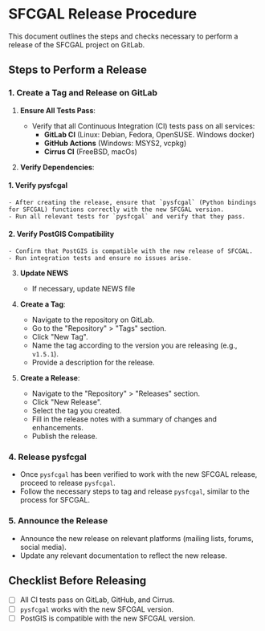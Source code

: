 # SFCGAL Release Procedure

This document outlines the steps and checks necessary to perform a release of the SFCGAL project on GitLab.

## Steps to Perform a Release

### 1. Create a Tag and Release on GitLab
1. **Ensure All Tests Pass**:
   - Verify that all Continuous Integration (CI) tests pass on all services:
     - **GitLab CI** (Linux: Debian, Fedora, OpenSUSE. Windows docker)
     - **GitHub Actions** (Windows: MSYS2, vcpkg)
     - **Cirrus CI** (FreeBSD, macOs)

2. **Verify Dependencies**:

#### 1. Verify pysfcgal
    - After creating the release, ensure that `pysfcgal` (Python bindings for SFCGAL) functions correctly with the new SFCGAL version.
    - Run all relevant tests for `pysfcgal` and verify that they pass.

#### 2. Verify PostGIS Compatibility
    - Confirm that PostGIS is compatible with the new release of SFCGAL.
    - Run integration tests and ensure no issues arise.

3. **Update NEWS**
    - If necessary, update NEWS file

4. **Create a Tag**:
   - Navigate to the repository on GitLab.
   - Go to the "Repository" > "Tags" section.
   - Click "New Tag".
   - Name the tag according to the version you are releasing (e.g., `v1.5.1`).
   - Provide a description for the release.

5. **Create a Release**:
   - Navigate to the "Repository" > "Releases" section.
   - Click "New Release".
   - Select the tag you created.
   - Fill in the release notes with a summary of changes and enhancements.
   - Publish the release.

### 4. Release pysfcgal
- Once `pysfcgal` has been verified to work with the new SFCGAL release, proceed to release `pysfcgal`.
- Follow the necessary steps to tag and release `pysfcgal`, similar to the process for SFCGAL.

### 5. Announce the Release
- Announce the new release on relevant platforms (mailing lists, forums, social media).
- Update any relevant documentation to reflect the new release.

## Checklist Before Releasing
- [ ] All CI tests pass on GitLab, GitHub, and Cirrus.
- [ ] `pysfcgal` works with the new SFCGAL version.
- [ ] PostGIS is compatible with the new SFCGAL version.
